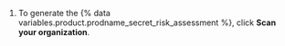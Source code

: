 1. To generate the {% data variables.product.prodname_secret_risk_assessment %}, click **Scan your organization**.
